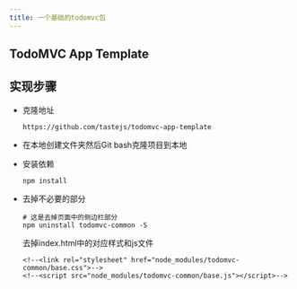 ```yaml
---
title: 一个基础的todomvc包
---
```

## TodoMVC App Template
## 实现步骤

- 克隆地址

  ```
  https://github.com/tastejs/todomvc-app-template
  ```

- 在本地创建文件夹然后Git bash克隆项目到本地

- 安装依赖

  ```shell
  npm install
  ```

- 去掉不必要的部分

  ```shell
  # 这是去掉页面中的侧边栏部分
  npm uninstall todomvc-common -S
  ```

  去掉index.html中的对应样式和js文件

  ```
  <!--<link rel="stylesheet" href="node_modules/todomvc-common/base.css">-->
  <!--<script src="node_modules/todomvc-common/base.js"></script>-->
  ```

